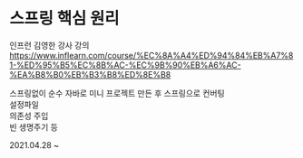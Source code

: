 # 스프링 핵심 원리
인프런 김영한 강사 강의   
https://www.inflearn.com/course/%EC%8A%A4%ED%94%84%EB%A7%81-%ED%95%B5%EC%8B%AC-%EC%9B%90%EB%A6%AC-%EA%B8%B0%EB%B3%B8%ED%8E%B8   

스프링없이 순수 자바로 미니 프로젝트 만든 후 스프링으로 컨버팅   
설정파일   
의존성 주입   
빈 생명주기 등

2021.04.28 ~ 